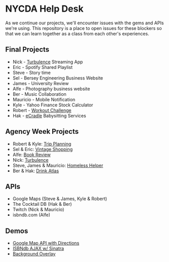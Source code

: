 # NYCDA Help Desk

As we continue our projects, we'll encounter issues with the gems and APIs we're using.  This repository is a place to open issues for these blockers so that we can learn together as a class from each other's experiences.

## Final Projects
- Nick - [Turbulence](https://github.com/nVaden/Turbulence) Streaming App
- Eric - Spotify Shared Playlist
- Steve - Story time
- Sel - Bersey Engineering Business Website
- James - University Review
- Alfe - Photography business website
- Ber - Music Collaboration
- Mauricio - Mobile Notification
- Kyle - Yahoo Finance Stock Calculator
- Robert - [Workout Challenge](https://github.com/Rappole4/Challenge-Me)
- Hak - [eCradle](https://github.com/HCL510/eCradle) Babysitting Services


## Agency Week Projects

- Robert & Kyle: [Trip Planning](https://github.com/Rappole4/Trip)
- Sel & Eric: [Vintage Shopping](https://github.com/eSui/retros-otros)
- Alfe: [Book Review](https://github.com/alfecorona/bookreview_app)
- Nick: [Turbulence](https://github.com/nvaden/turbulence)
- Steve, James & Mauricio: [Homeless Helper](https://github.com/jamessullivan77/Rails_blog)
- Ber & Hak: [Drink Atlas](https://github.com/HCL510/soberrated)

## APIs
- Google Maps (Steve & James, Kyle & Robert)
- The Cocktail DB (Hak & Ber)
- Twitch (Nick & Mauricio)
- isbndb.com (Alfe)

## Demos

- [Google Map API with Directions](./demos/google_map_directions/)
- [ISBNdb AJAX w/ Sinatra](./demos/isbndb/)
- [Background Overlay](./demos/bgoverlay/)